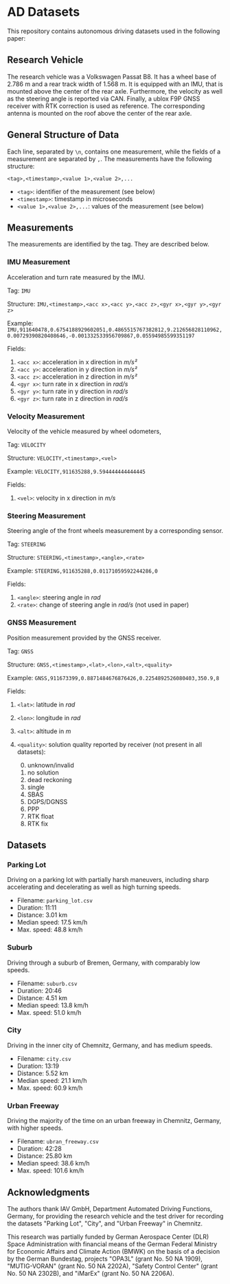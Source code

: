 # AD Datasets

This repository contains autonomous driving datasets used in the following paper:


## Research Vehicle

The research vehicle was a Volkswagen Passat B8.
It has a wheel base of 2.786 m and a rear track width of 1.568 m.
It is equipped with an IMU, that is mounted above the center of the rear axle.
Furthermore, the velocity as well as the steering angle is reported via CAN.
Finally, a ublox F9P GNSS receiver with RTK correction is used as reference.
The corresponding antenna is mounted on the roof above the center of the rear axle.


## General Structure of Data

Each line, separated by `\n`, contains one measurement, while the fields of a measurement are separated by `,`.
The measurements have the following structure:

    <tag>,<timestamp>,<value 1>,<value 2>,...

* `<tag>`: identifier of the measurement (see below)
* `<timestamp>`: timestamp in microseconds
* `<value 1>,<value 2>,...`: values of the measurement (see below)

## Measurements

The measurements are identified by the tag.
They are described below.

### IMU Measurement 

Acceleration and turn rate measured by the IMU.

Tag: `IMU`

Structure: `IMU,<timestamp>,<acc x>,<acc y>,<acc z>,<gyr x>,<gyr y>,<gyr z>`

Example: `IMU,911640478,0.6754188929602051,0.4865515767382812,9.212656828110962,0.00729390820408646,-0.001332533956709867,0.05594985599351197`

Fields:

1. `<acc x>`: acceleration in x direction in *m/s²*
1. `<acc y>`: acceleration in y direction in *m/s²*
1. `<acc z>`: acceleration in z direction in *m/s²*
1. `<gyr x>`: turn rate in x direction in *rad/s*
1. `<gyr y>`: turn rate in y direction in *rad/s*
1. `<gyr z>`: turn rate in z direction in *rad/s*


### Velocity Measurement

Velocity of the vehicle measured by wheel odometers,

Tag: `VELOCITY`

Structure: `VELOCITY,<timestamp>,<vel>`

Example: `VELOCITY,911635288,9.594444444444445`

Fields:

1. `<vel>`: velocity in x direction in *m/s*


### Steering Measurement

Steering angle of the front wheels measurement by a corresponding sensor.

Tag: `STEERING`

Structure: `STEERING,<timestamp>,<angle>,<rate>`

Example: `STEERING,911635288,0.01171059592244286,0`

Fields:

1. `<angle>`: steering angle in *rad*
1. `<rate>`: change of steering angle in *rad/s* (not used in paper)


### GNSS Measurement

Position measurement provided by the GNSS receiver.

Tag: `GNSS`

Structure: `GNSS,<timestamp>,<lat>,<lon>,<alt>,<quality>`

Example: `GNSS,911673399,0.8871484676876426,0.2254892526080403,350.9,8`

Fields:

1. `<lat>`: latitude in *rad*
1. `<lon>`: longitude in *rad*
1. `<alt>`: altitude in *m*
1. `<quality>`: solution quality reported by receiver (not present in all datasets):

    0. unknown/invalid
    1. no solution
    2. dead reckoning
    3. single
    4. SBAS
    5. DGPS/DGNSS
    6. PPP
    7. RTK float
    8. RTK fix

## Datasets

### Parking Lot

Driving on a parking lot with partially harsh maneuvers, including sharp accelerating and decelerating as well as high turning speeds.

* Filename: `parking_lot.csv`
* Duration: 11:11
* Distance: 3.01 km
* Median speed: 17.5 km/h
* Max. speed: 48.8 km/h

### Suburb

Driving through a suburb of Bremen, Germany, with comparably low speeds.

* Filename: `suburb.csv`
* Duration: 20:46
* Distance: 4.51 km
* Median speed: 13.8 km/h
* Max. speed: 51.0 km/h

### City

Driving in the inner city of Chemnitz, Germany, and has medium speeds.

* Filename: `city.csv`
* Duration: 13:19
* Distance: 5.52 km
* Median speed: 21.1 km/h
* Max. speed: 60.9 km/h

### Urban Freeway

Driving the majority of the time on an urban freeway in Chemnitz, Germany, with higher speeds.

* Filename: `ubran_freeway.csv`
* Duration: 42:28
* Distance: 25.80 km
* Median speed: 38.6 km/h
* Max. speed: 101.6 km/h


## Acknowledgments

The authors thank IAV GmbH, Department Automated Driving Functions, Germany, for providing the research vehicle and the test driver for recording the datasets "Parking Lot", "City", and "Urban Freeway" in Chemnitz.

This research was partially funded by German Aerospace Center (DLR) Space Administration with financial means of the German Federal Ministry for Economic Affairs and Climate Action (BMWK) on the basis of a decision by the German Bundestag, projects "OPA3L" (grant No. 50 NA 1909), "MUTIG-VORAN" (grant No. 50 NA 2202A), "Safety Control Center" (grant No. 50 NA 2302B), and "iMarEx" (grant No. 50 NA 2206A).

